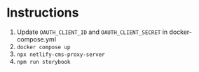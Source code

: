 # Instructions

1. Update `OAUTH_CLIENT_ID` and `OAUTH_CLIENT_SECRET` in docker-compose.yml
2. `docker compose up`
3. `npx netlify-cms-proxy-server`
4. `npm run storybook`
